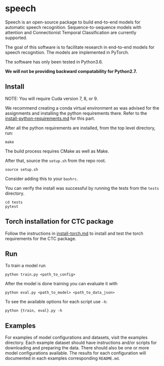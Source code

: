 # speech

Speech is an open-source package to build end-to-end models for automatic
speech recognition. Sequence-to-sequence models with attention and
Connectionist Temporal Classification are currently supported.

The goal of this software is to facilitate research in end-to-end models for
speech recognition. The models are implemented in PyTorch.

The software has only been tested in Python3.6. 

**We will not be providing backward compatability for Python2.7.**

## Install

NOTE: You will require Cuda version 7, 8, or 9.

We recommend creating a conda virtual environment as was advised for the assignments and installing the python
requirements there. Refer to the [install-python-requirements.md](https://github.com/ankitapasad/speech/blob/master/install-python-requirements.md) for this part.

After all the python requirements are installed, from the top level directory,
run:

```
make
```

The build process requires CMake as well as Make.

After that, source the `setup.sh` from the repo root.

```
source setup.sh
```

Consider adding this to your `bashrc`.

You can verify the install was successful by running the
tests from the `tests` directory.

```
cd tests
pytest
```

## Torch installation for CTC package

Follow the instructions in [install-torch.md](https://github.com/ankitapasad/speech/blob/master/install-torch.md) to install and test the torch requirements for the CTC package.

## Run 

To train a model run
```
python train.py <path_to_config>
```

After the model is done training you can evaluate it with

```
python eval.py <path_to_model> <path_to_data_json>
```

To see the available options for each script use `-h`: 

```
python {train, eval}.py -h
```

## Examples

For examples of model configurations and datasets, visit the examples
directory. Each example dataset should have instructions and/or scripts for
downloading and preparing the data. There should also be one or more model
configurations available. The results for each configuration will documented in
each examples corresponding `README.md`.
